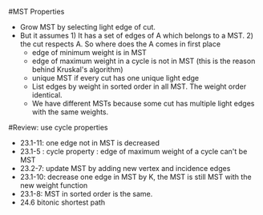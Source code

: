 #MST Properties
+ Grow MST by selecting light edge of cut.
+ But it assumes 1) It has  a set of edges of A which belongs to  a MST. 2) the cut respects A. So where does the A comes in first place
  + edge of minimum weight is in MST
  + edge of maximum weight in a cycle is not in MST (this is the reason behind Kruskal's algorithm)
  + unique MST if every cut has one unique light edge
  + List edges by weight in sorted order in all MST. The weight order identical. 
  + We have different MSTs because some cut has multiple light edges with the same weights.

#Review: use cycle properties
+ 23.1-11: one edge not in MST is decreased
+ 23.1-5 : cycle property : edge of maximum weight of a cycle can't be MST
+ 23.2-7: update MST by adding new vertex and incidence edges
+ 23.1-10: decrease one edge in MST by K, the MST is still MST with the new weight function
+ 23.1-8: MST in sorted order is the same.
+ 24.6 bitonic shortest path



  